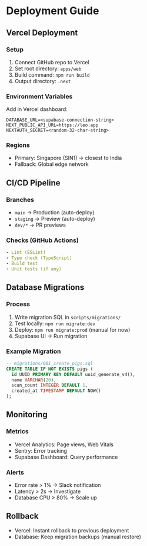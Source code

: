 # Deployment Guide

## Vercel Deployment

### Setup
1. Connect GitHub repo to Vercel
2. Set root directory: `apps/web`
3. Build command: `npm run build`
4. Output directory: `.next`

### Environment Variables
Add in Vercel dashboard:
```
DATABASE_URL=<supabase-connection-string>
NEXT_PUBLIC_API_URL=https://leo.app
NEXTAUTH_SECRET=<random-32-char-string>
```

### Regions
- Primary: Singapore (SIN1) → closest to India
- Fallback: Global edge network

## CI/CD Pipeline

### Branches
- `main` → Production (auto-deploy)
- `staging` → Preview (auto-deploy)
- `dev/*` → PR previews

### Checks (GitHub Actions)
```yaml
- Lint (ESLint)
- Type check (TypeScript)
- Build test
- Unit tests (if any)
```

## Database Migrations

### Process
1. Write migration SQL in `scripts/migrations/`
2. Test locally: `npm run migrate:dev`
3. Deploy: `npm run migrate:prod` (manual for now)
4. Supabase UI → Run migration

### Example Migration
```sql
-- migrations/001_create_pigs.sql
CREATE TABLE IF NOT EXISTS pigs (
  id UUID PRIMARY KEY DEFAULT uuid_generate_v4(),
  name VARCHAR(20),
  scan_count INTEGER DEFAULT 1,
  created_at TIMESTAMP DEFAULT NOW()
);
```

## Monitoring

### Metrics
- Vercel Analytics: Page views, Web Vitals
- Sentry: Error tracking
- Supabase Dashboard: Query performance

### Alerts
- Error rate > 1% → Slack notification
- Latency > 2s → Investigate
- Database CPU > 80% → Scale up

## Rollback
- Vercel: Instant rollback to previous deployment
- Database: Keep migration backups (manual restore)
